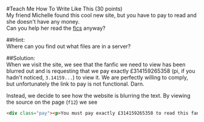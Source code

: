 #Teach Me How To Write Like This (30 points)  
My friend Michelle found this cool new site, but you have to pay to read and she doesn't have any money.  
Can you help her read the [fics](https://www.easyctf.com/static/problems/fandoms/index.html) anyway?  
  
##Hint:  
Where can you find out what files are in a server?  
  
##Solution:  
When we visit the site, we see that the fanfic we need to view has been blurred out and is requesting that we pay exactly £314159265358 (pi, if you hadn't noticed, `3.14159...`) to view it. We are perfectly willing to comply, but unfortunately the link to pay is not functional. Darn.  
  
Instead, we decide to see how the website is blurring the text. By viewing the source on the page (`f12`) we see  
```html
<div class="pay"><p>You must pay exactly £314159265358 to read this fanfic</p><p>PAY <a href="#" style="color: red;">HERE</a></p></div>````  

